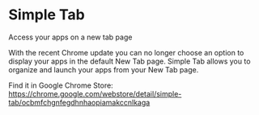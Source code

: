Simple Tab
==========
Access your apps on a new tab page

With the recent Chrome update you can no longer choose an option to display your apps in the default  New Tab page.  Simple Tab allows you to organize and launch your apps from your New Tab page.

Find it in Google Chrome Store: https://chrome.google.com/webstore/detail/simple-tab/ocbmfchgnfegdhnhaopiamakccnlkaga
